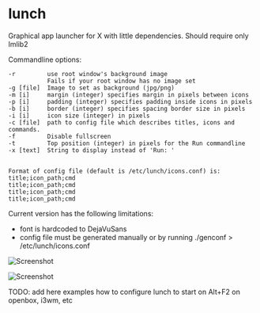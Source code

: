 # lunch
Graphical app launcher for X with little dependencies.
Should require only Imlib2

Commandline options:

    -r         use root window's background image
               Fails if your root window has no image set
    -g [file]  Image to set as background (jpg/png)
    -m [i]     margin (integer) specifies margin in pixels between icons
    -p [i]     padding (integer) specifies padding inside icons in pixels
    -b [i]     border (integer) specifies spacing border size in pixels
    -i [i]     icon size (integer) in pixels
    -c [file]  path to config file which describes titles, icons and commands.
    -f         Disable fullscreen
    -t         Top position (integer) in pixels for the Run commandline
    -x [text]  String to display instead of 'Run: '


    Format of config file (default is /etc/lunch/icons.conf) is:
    title;icon_path;cmd
    title;icon_path;cmd
    title;icon_path;cmd
    title;icon_path;cmd


Current version has the following limitations:
- font is hardcoded to DejaVuSans
- config file must be generated manually or by running ./genconf > /etc/lunch/icons.conf

![Screenshot](/../Screenshot/screenshot.png?raw=true "Screenshot")

![Screenshot](/../Screenshot/screenshot2.png?raw=true "Screenshot")

TODO:
add here examples how to configure lunch to start on Alt+F2 on openbox, i3wm, etc
